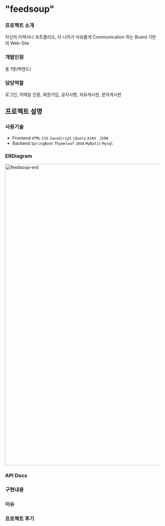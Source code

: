 # "feedsoup"
### 프로젝트 소개
자신의 이력서나 포트폴리오, 더 나아가 자유롭게 Communication 하는 Board 기반의 Web-Site
### 개발인원
총 1명(백엔드)
### 담당역할
로그인, 이메일 인증, 회원가입, 공지사항, 자유게시판, 문의게시판
## 프로젝트 설명
### 사용기술
* Frontend
`HTML` `CSS` `JavaScript` `jQuery` `AJAX` ` JSON`
* Backend
`SpringBoot` `Thymeleaf` `JAVA` `MyBatis` `Mysql` 
### ERDiagram
<img width="978" alt="feedsoup-erd" src="https://github.com/leejh-96/feedsoup/assets/115613811/a83110ed-17d5-4edb-83fa-187727cff477">

### API Docs

### 구현내용

### 이슈

### 프로젝트 후기
